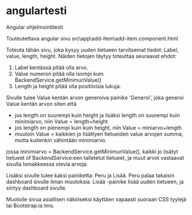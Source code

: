 # angulartesti
Angular ohjelmointitesti

Touteutettava angular sivu src\app\add-item\add-item.component.html 

Toteuta tähän sivu, joka kysyy uuden tietueen tarvitsemat tiedot: Label, value, length, height. Näiden tietojen täytyy toteuttaa seuraavat ehdot:

1. Label kentässä pitää olla arvo.
2. Value numeron pitää olla isompi kuin BackendService.getMinimunValue()
3. Length ja height pitää olla positiivisia lukuja.

Sivulle tulee Value kentän arvon generoiva painike 'Generoi', joka generoi Value kentän arvon siten että

 - jos length on suurempi kuin height ja lisäksi length on suurempi kuin minimiarvo, niin Value = length+height
 - jos length on pienempi kuin kuin height, niin Value = miniarvo+length
 - muutoin Value = kaikkien jo lisättyen tietueiden value arvojen summa, mutta kuitenkin vähintään minimiarvo.
 
 jossa minimiarvo = BackendService.getMinimunValue(), kaikki jo lisätyt tietueet of BackendService:een talletetut tietueet, ja muut arvot vastaavat sivulla lomakkeessa olevia arvoja.
 
Lisäksi sivulle tulee kaksi painiketta: Peru ja Lisää. Peru palaa takaisin dashboard sivulle ilman muutoksia. Lisää -painike lisää uuden tietueen, ja siirtyy dashboard sivulle.

Muotoile sivua asiallisen näköiseksi käyttäen vapaasti suoraan CSS tyylejä tai Bootstrap:ia tms.
